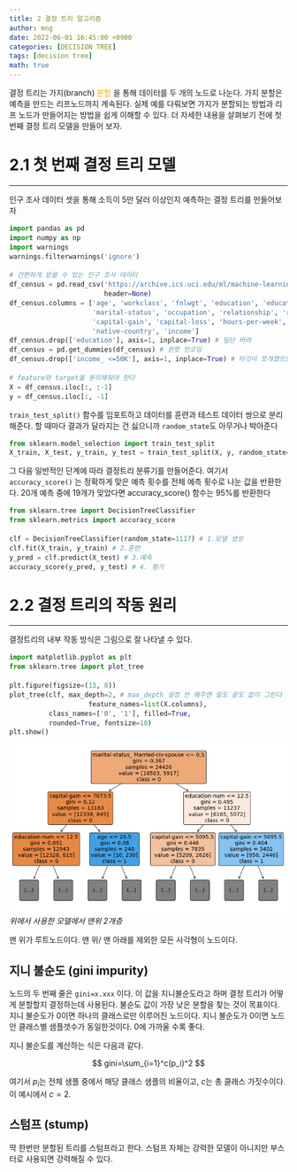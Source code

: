 ```yaml
---
title: 2 결정 트리 알고리즘
author: mng
date: 2022-06-01 16:45:00 +0900
categories: [DECISION TREE]
tags: [decision tree]
math: true
---
```


결정 트리는 가지(branch)
<span style="color:orange">
분할
</span>
을 통해 데이터를 두 개의 노드로 나눈다. 가지 분할은 예측을 만드는 리프노드까지 계속된다. 실제 예를 다뤄보면 가지가 분할되는 방법과 리프 노드가 만들어지는 방법을 쉽게 이해할 수 있다. 더 자세한 내용을 살펴보기 전에 첫 번째 결정 트리 모델을 만들어 보자.

# 2.1 첫 번째 결정 트리 모델

---

인구 조사 데이터 셋을 통해 소득이 5만 달러 이상인지 예측하는 결정 트리를 만들어보자

```python
import pandas as pd
import numpy as np
import warnings
warnings.filterwarnings('ignore')

# 간편하게 받을 수 있는 인구 조사 데이터
df_census = pd.read_csv('https://archive.ics.uci.edu/ml/machine-learning-databases/adult/adult.data',
                        header=None)
df_census.columns = ['age', 'workclass', 'fnlwgt', 'education', 'education-num',
                     'marital-status', 'occupation', 'relationship', 'race', 'sex',
                     'capital-gain', 'capital-loss', 'hours-per-week',
                     'native-country', 'income']
df_census.drop(['education'], axis=1, inplace=True) # 일단 버려
df_census = pd.get_dummies(df_census) # 원핫 인코딩
df_census.drop(['income_ <=50K'], axis=1, inplace=True) # 타깃이 쪼개졌으므로 하나 지워준다

# feature와 target을 분리해줘야 한다
X = df_census.iloc[:, :-1]
y = df_census.iloc[:, -1]
```

`train_test_split()` 함수를 임포트하고 데이터를 훈련과 테스트 데이터 쌍으로 분리해준다. 할 때마다 결과가 달라지는 건 싫으니까 `random_state`도 아무거나 박아준다

```python
from sklearn.model_selection import train_test_split
X_train, X_test, y_train, y_test = train_test_split(X, y, random_state=1117)
```

그 다음 일반적인 단계에 따라 결정트리 분류기를 만들어준다. 여기서 `accuracy_score()` 는 정확하게 맞은 예측 횟수를 전체 예측 횟수로 나눈 값을 반환한다. 20개 예측 중에 19개가 맞았다면 accuracy_score() 함수는 95%를 반환한다

```python
from sklearn.tree import DecisionTreeClassifier
from sklearn.metrics import accuracy_score

clf = DecisionTreeClassifier(random_state=1117) # 1.모델 생성
clf.fit(X_train, y_train) # 2.훈련
y_pred = clf.predict(X_test) # 3.예측
accuracy_score(y_pred, y_test) # 4. 평가
```

# 2.2 결정 트리의 작동 원리

---

결정트리의 내부 작동 방식은 그림으로 잘 나타낼 수 있다.

```python
import matplotlib.pyplot as plt
from sklearn.tree import plot_tree

plt.figure(figsize=(13, 8))
plot_tree(clf, max_depth=2, # max_depth 설정 안 해주면 밑도 끝도 없이 그린다
					feature_names=list(X.columns),
          class_names=['0', '1'], filled=True,
          rounded=True, fontsize=10)
plt.show()
```

<p>
  <img src="/assets/img/dtalg/fig1.png" alt>
  <em>위에서 사용한 모델에서 맨위 2개층</em>
</p>

맨 위가 루트노드이다. 맨 위/ 맨 아래를 제외한 모든 사각형이 노드이다.

## 지니 불순도 (gini impurity)

노드의 두 번째 줄은 `gini=x.xxx` 이다. 이 값을 지니불순도라고 하며 결정 트리가 어떻게 분할할지 결정하는데 사용된다. 불순도 값이 가장 낮은 분할을 찾는 것이 목표이다. 지니 불순도가 0이면 하나의 클래스로만 이루어진 노드이다. 지니 불순도가 0이면 노드안 클래스별 샘플갯수가 동일한것이다. 0에 가까울 수록 좋다.

지니 불순도를 계산하는 식은 다음과 같다.

$$
gini=\sum_{i=1}^c(p_i)^2
$$

여기서 $p_i$는 전체 샘플 중에서 해당 클래스 샘플의 비율이고, $c$는 총 클래스 가짓수이다. 이 예시에서 $c=2$.

## 스텀프 (stump)

딱 한번만 분할된 트리를 스텀프라고 한다. 스텀프 자체는 강력한 모델이 아니지만 부스터로 사용되면 강력해질 수 있다.
